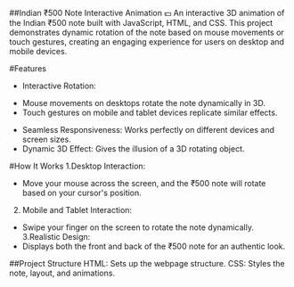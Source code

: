 
##Indian ₹500 Note Interactive Animation 💵
An interactive 3D animation of the Indian ₹500 note built with JavaScript, HTML, and CSS. This project demonstrates dynamic rotation of the note based on mouse movements or touch gestures, creating an engaging experience for users on desktop and mobile devices.

#Features
* Interactive Rotation:
- Mouse movements on desktops rotate the note dynamically in 3D.
- Touch gestures on mobile and tablet devices replicate similar effects.
* Seamless Responsiveness: Works perfectly on different devices and screen sizes.
* Dynamic 3D Effect: Gives the illusion of a 3D rotating object.

#How It Works
1.Desktop Interaction:
- Move your mouse across the screen, and the ₹500 note will rotate based on your cursor's position.
2. Mobile and Tablet Interaction:
- Swipe your finger on the screen to rotate the note dynamically.
3.Realistic Design:
- Displays both the front and back of the ₹500 note for an authentic look.

##Project Structure
HTML: Sets up the webpage structure.
CSS: Styles the note, layout, and animations.
